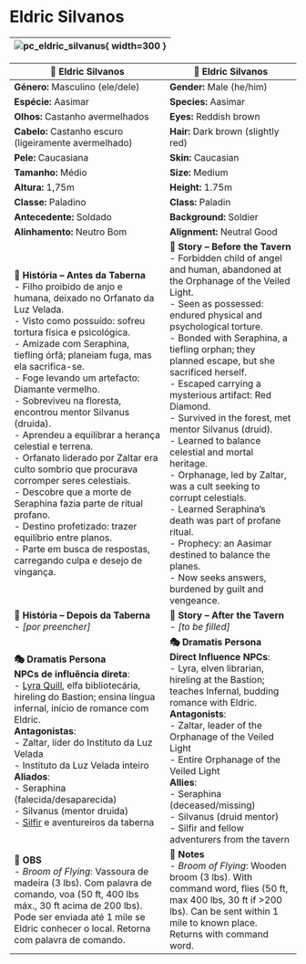 # Eldric Silvanos

| ![pc_eldric_silvanus](assets/pc/pc_eldric_silvanus.png){ width=300 } |
| -------------------------------------------------------------------- |

| **🧙 Eldric Silvanos**                                 | **🧙 Eldric Silvanos**              |
| ------------------------------------------------------ | ----------------------------------- |
| **Género:** Masculino (ele/dele)                       | **Gender:** Male (he/him)           |
| **Espécie:** Aasimar                                   | **Species:** Aasimar                |
| **Olhos:** Castanho avermelhados                       | **Eyes:** Reddish brown             |
| **Cabelo:** Castanho escuro (ligeiramente avermelhado) | **Hair:** Dark brown (slightly red) |
| **Pele:** Caucasiana                                   | **Skin:** Caucasian                 |
| **Tamanho:** Médio                                     | **Size:** Medium                    |
| **Altura:** 1,75m                                      | **Height:** 1.75m                   |
| **Classe:** Paladino                                   | **Class:** Paladin                  |
| **Antecedente:** Soldado                               | **Background:** Soldier             |
| **Alinhamento:** Neutro Bom                            | **Alignment:** Neutral Good         |
| **📖 História – Antes da Taberna**<br>- Filho proibido de anjo e humana, deixado no Orfanato da Luz Velada.<br>- Visto como possuído: sofreu tortura física e psicológica.<br>- Amizade com Seraphina, tiefling órfã; planeiam fuga, mas ela sacrifica-se.<br>- Foge levando um artefacto: Diamante vermelho.<br>- Sobreviveu na floresta, encontrou mentor Silvanus (druida).<br>- Aprendeu a equilibrar a herança celestial e terrena.<br>- Orfanato liderado por Zaltar era culto sombrio que procurava corromper seres celestiais.<br>- Descobre que a morte de Seraphina fazia parte de ritual profano.<br>- Destino profetizado: trazer equilíbrio entre planos.<br>- Parte em busca de respostas, carregando culpa e desejo de vingança.                                                                                                                                                                             | **📖 Story – Before the Tavern**<br>- Forbidden child of angel and human, abandoned at the Orphanage of the Veiled Light.<br>- Seen as possessed: endured physical and psychological torture.<br>- Bonded with Seraphina, a tiefling orphan; they planned escape, but she sacrificed herself.<br>- Escaped carrying a mysterious artifact: Red Diamond.<br>- Survived in the forest, met mentor Silvanus (druid).<br>- Learned to balance celestial and mortal heritage.<br>- Orphanage, led by Zaltar, was a cult seeking to corrupt celestials.<br>- Learned Seraphina’s death was part of profane ritual.<br>- Prophecy: an Aasimar destined to balance the planes.<br>- Now seeks answers, burdened by guilt and vengeance.                                                                                                                                                                        |
| **📖 História – Depois da Taberna**<br>- *[por preencher]*                                                                                                                                                                                                                                                                                                                                                                                                                                                                                                                                                                                                                                                                                                                                                                                                                                                                  | **📖 Story – After the Tavern**<br>- *[to be filled]*                                                                                                                                                                                                                                                                                                                                                                                                                                                                                                                                                                                                                                                                                                                                                                                                                                                  |
| **🎭 Dramatis Persona**<br>**NPCs de influência direta**:<br>- [Lyra Quill](.md), elfa bibliotecária, hireling do Bastion; ensina língua infernal, início de romance com Eldric.<br>**Antagonistas**:<br>- Zaltar, líder do Instituto da Luz Velada<br>- Instituto da Luz Velada inteiro<br>**Aliados**:<br>- Seraphina (falecida/desaparecida)<br>- Silvanus (mentor druida)<br>- [Silfir](docs/pc/-/pc_silfir.md) e aventureiros da taberna                                                                                                                                                                                                                                                                                                                                                                                                                                                                               | **🎭 Dramatis Persona**<br>**Direct Influence NPCs**:<br>- Lyra, elven librarian, hireling at the Bastion; teaches Infernal, budding romance with Eldric.<br>**Antagonists**:<br>- Zaltar, leader of the Orphanage of the Veiled Light<br>- Entire Orphanage of the Veiled Light<br>**Allies**:<br>- Seraphina (deceased/missing)<br>- Silvanus (druid mentor)<br>- Silfir and fellow adventurers from the tavern                                                                                                                                                                                                                                                                                                                                                                                                                                                                                      |
| **🔮 OBS**<br>- *Broom of Flying*: Vassoura de madeira (3 lbs). Com palavra de comando, voa (50 ft, 400 lbs máx., 30 ft acima de 200 lbs). Pode ser enviada até 1 mile se Eldric conhecer o local. Retorna com palavra de comando.                                                                                                                                                                                                                                                                                                                                                                                                                                                                                                                                                                                                                                                                                          | **🔮 Notes**<br>- *Broom of Flying*: Wooden broom (3 lbs). With command word, flies (50 ft, max 400 lbs, 30 ft if >200 lbs). Can be sent within 1 mile to known place. Returns with command word.                                                                                                                                                                                                                                                                                                                                                                                                                                                                                                                                                                                                                                                                                                      |
